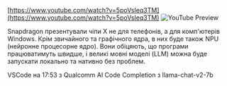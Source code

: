 <!--
date: 2025-02-02T23:23:04.181Z
-->


[https://www.youtube.com/watch?v=5poVsIeq3TM](https://www.youtube.com/watch?v=5poVsIeq3TM)
![YouTube Preview](https://img.youtube.com/vi/5poVsIeq3TM/mqdefault.jpg)


Snapdragon презентували чіпи X не для телефонів, а для комп'ютерів Windows. Крім звичайного та графічного ядра, в них буде також NPU (нейронне процесорне ядро). Вони обіцяють, що програми працюватимуть швидше, і великі мовні моделі (LLM) можна буде запускати локально та нативно без проблем.

VSCode на 17:53 
з Qualcomm AI Code Completion
з llama-chat-v2-7b